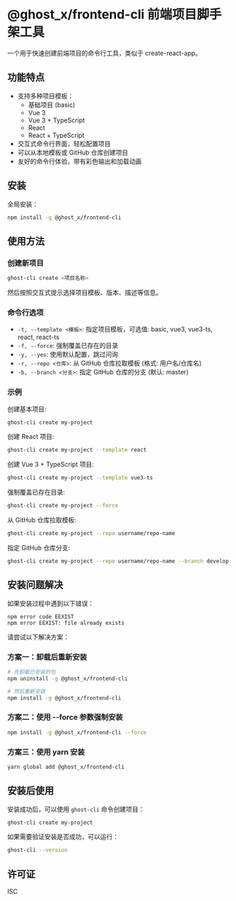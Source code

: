 # @ghost_x/frontend-cli 前端项目脚手架工具

一个用于快速创建前端项目的命令行工具，类似于 create-react-app。

## 功能特点

- 支持多种项目模板：
  - 基础项目 (basic)
  - Vue 3
  - Vue 3 + TypeScript
  - React
  - React + TypeScript
- 交互式命令行界面，轻松配置项目
- 可以从本地模板或 GitHub 仓库创建项目
- 友好的命令行体验，带有彩色输出和加载动画

## 安装

全局安装：

```bash
npm install -g @ghost_x/frontend-cli
```

## 使用方法

### 创建新项目

```bash
ghost-cli create <项目名称>
```

然后按照交互式提示选择项目模板、版本、描述等信息。

### 命令行选项

- `-t, --template <模板>`: 指定项目模板，可选值: basic, vue3, vue3-ts, react, react-ts
- `-f, --force`: 强制覆盖已存在的目录
- `-y, --yes`: 使用默认配置，跳过问询
- `-r, --repo <仓库>`: 从 GitHub 仓库拉取模板 (格式: 用户名/仓库名)
- `-b, --branch <分支>`: 指定 GitHub 仓库的分支 (默认: master)

### 示例

创建基本项目:

```bash
ghost-cli create my-project
```

创建 React 项目:

```bash
ghost-cli create my-project --template react
```

创建 Vue 3 + TypeScript 项目:

```bash
ghost-cli create my-project --template vue3-ts
```

强制覆盖已存在目录:

```bash
ghost-cli create my-project --force
```

从 GitHub 仓库拉取模板:

```bash
ghost-cli create my-project --repo username/repo-name
```

指定 GitHub 仓库分支:

```bash
ghost-cli create my-project --repo username/repo-name --branch develop
```

## 安装问题解决

如果安装过程中遇到以下错误：

```
npm error code EEXIST
npm error EEXIST: file already exists
```

请尝试以下解决方案：

### 方案一：卸载后重新安装

```bash
# 先卸载已安装的包
npm uninstall -g @ghost_x/frontend-cli

# 然后重新安装
npm install -g @ghost_x/frontend-cli
```

### 方案二：使用 --force 参数强制安装

```bash
npm install -g @ghost_x/frontend-cli --force
```

### 方案三：使用 yarn 安装

```bash
yarn global add @ghost_x/frontend-cli
```

## 安装后使用

安装成功后，可以使用 `ghost-cli` 命令创建项目：

```bash
ghost-cli create my-project
```

如果需要验证安装是否成功，可以运行：

```bash
ghost-cli --version
```

## 许可证

ISC
